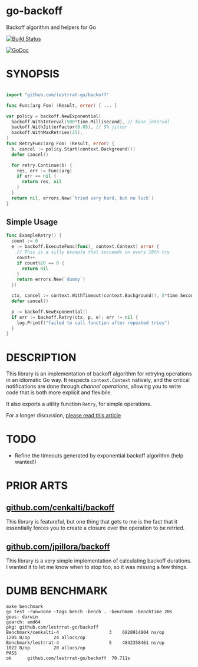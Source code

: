 # go-backoff

Backoff algorithm and helpers for Go

[![Build Status](https://travis-ci.org/lestrrat-go/backoff.png?branch=master)](https://travis-ci.org/lestrrat-go/backoff)

[![GoDoc](https://godoc.org/github.com/lestrrat-go/backoff?status.svg)](https://godoc.org/github.com/lestrrat-go/backoff)

# SYNOPSIS

```go

import "github.com/lestrrat-go/backoff"

func Func(arg Foo) (Result, error) { ... }

var policy = backoff.NewExponential(
  backoff.WithInterval(500*time.Millisecond), // base interval
  backoff.WithJitterFactor(0.05), // 5% jitter
  backoff.WithMaxRetries(25),
)
func RetryFunc(arg Foo) (Result, error) {
  b, cancel := policy.Start(context.Background())
  defer cancel()

  for retry.Continue(b) {
    res, err := Func(arg)
    if err == nil {
      return res, nil
    }
  }
  return nil, errors.New(`tried very hard, but no luck`)
}
```

## Simple Usage

```go
func ExampleRetry() {
  count := 0
  e := backoff.ExecuteFunc(func(_ context.Context) error {
    // This is a silly example that succeeds on every 10th try
    count++
    if count%10 == 0 {
      return nil
    }
    return errors.New(`dummy`)
  })

  ctx, cancel := context.WithTimeout(context.Background(), 5*time.Second)
  defer cancel()

  p := backoff.NewExponential()
  if err := backoff.Retry(ctx, p, e); err != nil {
    log.Printf("failed to call function after repeated tries")
  }
}
```

# DESCRIPTION

This library is an implementation of backoff algorithm for retrying operations
in an idiomatic Go way. It respects `context.Context` natively, and the critical
notifications are done through *channel operations*, allowing you to write code 
that is both more explicit and flexibile.

It also exports a utility function `Retry`, for simple operations.

For a longer discussion, [please read this article](https://medium.com/@lestrrat/yak-shaving-with-backoff-libraries-in-go-80240f0aa30c)

# TODO

* Refine the timeouts generated by exponential backoff algorithm (help wanted!)

# PRIOR ARTS

## [github.com/cenkalti/backoff](https://github.com/cenkalti/backoff) 

This library is featureful, but one thing that gets to me is the fact that
it essentially forces you to create a closure over the operation to be retried.

## [github.com/jpillora/backoff](https://github.com/jpillora/backoff)

This library is a very simple implementation of calculating backoff durations.
I wanted it to let me know when to stop too, so it was missing a few things.

# DUMB BENCHMARK

```
make benchmark
go test -run=none -tags bench -bench . -benchmem -benchtime 20s
goos: darwin
goarch: amd64
pkg: github.com/lestrrat-go/backoff
Benchmark/cenkalti-4         	       3	6828914804 ns/op	    1205 B/op	      24 allocs/op
Benchmark/lestrrat-4         	       5	4842358461 ns/op	    1022 B/op	      20 allocs/op
PASS
ok  	github.com/lestrrat-go/backoff	70.711s
```